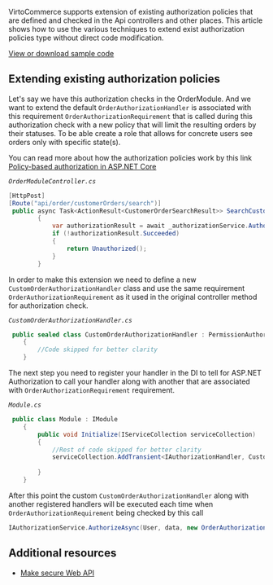 
VirtoCommerce supports extension of existing authorization policies that are defined and checked in the Api controllers and other places. This article shows how to use the various techniques to extend exist authorization policies type without direct code modification.


[View or download sample code](https://github.com/VirtoCommerce/vc-module-order/tree/dev/samples/VirtoCommerce.OrdersModule2.Web/Authorization)

## Extending existing authorization policies

Let's say we have this authorization checks in the OrderModule. And we want to extend the default `OrderAuthorizationHandler` is associated with this requirement `OrderAuthorizationRequirement` that is called during this authorization check with a new policy  that will limit the resulting orders by their statuses. To be able create a role that allows for concrete users see orders only with specific state(s).


You can read more about how the authorization policies work by this link [Policy-based authorization in ASP.NET Core](https://docs.microsoft.com/en-us/aspnet/core/security/authorization/policies?view=aspnetcore-5.0)


*`OrderModuleController.cs`*
```C#
[HttpPost]
[Route("api/order/customerOrders/search")]
 public async Task<ActionResult<CustomerOrderSearchResult>> SearchCustomerOrder([FromBody] CustomerOrderSearchCriteria criteria)
        {
            var authorizationResult = await _authorizationService.AuthorizeAsync(User, criteria, new OrderAuthorizationRequirement(ModuleConstants.Security.Permissions.Read));
            if (!authorizationResult.Succeeded)
            {
                return Unauthorized();
            }
        }

```
In order to make this extension we need to define a new `CustomOrderAuthorizationHandler` class and use the same requirement `OrderAuthorizationRequirement` as it used in the original controller method for authorization check.


*`CustomOrderAuthorizationHandler.cs`*
```C#
 public sealed class CustomOrderAuthorizationHandler : PermissionAuthorizationHandlerBase<OrderAuthorizationRequirement>
    {
        //Code skipped for better clarity
    }
```
The next step you need to register your handler in the DI to tell for ASP.NET Authorization to call your handler along with another that are associated with `OrderAuthorizationRequirement` requirement.

*`Module.cs`*
```C#
 public class Module : IModule
    {
        public void Initialize(IServiceCollection serviceCollection)
        {
            //Rest of code skipped for better clarity 
            serviceCollection.AddTransient<IAuthorizationHandler, CustomOrderAuthorizationHandler>();
        
        }
    }
```
After this point the custom `CustomOrderAuthorizationHandler`  along with another registered handlers will be executed each time when  `OrderAuthorizationRequirement`  being checked by this call  

```C#
IAuthorizationService.AuthorizeAsync(User, data, new OrderAuthorizationRequirement());
```

## Additional resources

* [Make secure Web API](https://github.com/VirtoCommerce/vc-platform/blob/master/docs/fundamentals/make-secure-webapi.md)